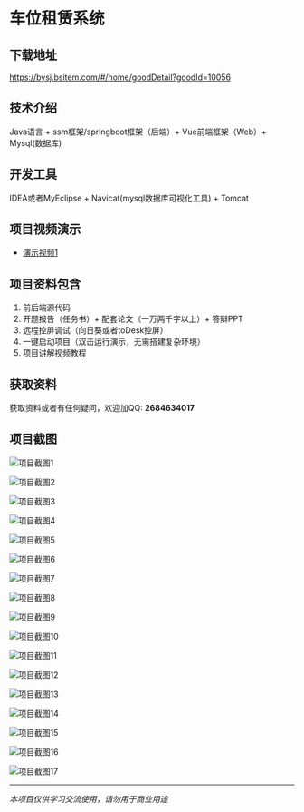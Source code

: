 # 车位租赁系统

## 下载地址
https://bysj.bsitem.com/#/home/goodDetail?goodId=10056

## 技术介绍
Java语言 + ssm框架/springboot框架（后端）+ Vue前端框架（Web）+ Mysql(数据库)

## 开发工具
IDEA或者MyEclipse + Navicat(mysql数据库可视化工具) + Tomcat

## 项目视频演示
- [演示视频1](https://graduation-images.oss-cn-beijing.aliyuncs.com/videos/89%E5%A5%97-3-ssm%E5%BD%95%E5%83%8F/10056_%E5%9F%BA%E4%BA%8Essm%E8%BD%A6%E4%BD%8D%E7%A7%9F%E8%B5%81%E7%B3%BB%E7%BB%9Fssm%2Bvue%E5%BD%95%E5%83%8Fpf.mp4)

## 项目资料包含
1. 前后端源代码
2. 开题报告（任务书）+ 配套论文（一万两千字以上）+ 答辩PPT
3. 远程控屏调试（向日葵或者toDesk控屏）
4. 一键启动项目（双击运行演示，无需搭建复杂环境）
5. 项目讲解视频教程

## 获取资料
获取资料或者有任何疑问，欢迎加QQ: **2684634017**

## 项目截图
![项目截图1](https://graduation-images.oss-cn-beijing.aliyuncs.com/图片/10056/毕设论坛项目主图.jpg)

![项目截图2](https://graduation-images.oss-cn-beijing.aliyuncs.com/图片/10056/1.png)

![项目截图3](https://graduation-images.oss-cn-beijing.aliyuncs.com/图片/10056/2.png)

![项目截图4](https://graduation-images.oss-cn-beijing.aliyuncs.com/图片/10056/3.png)

![项目截图5](https://graduation-images.oss-cn-beijing.aliyuncs.com/图片/10056/4.png)

![项目截图6](https://graduation-images.oss-cn-beijing.aliyuncs.com/图片/10056/5.png)

![项目截图7](https://graduation-images.oss-cn-beijing.aliyuncs.com/图片/10056/6.png)

![项目截图8](https://graduation-images.oss-cn-beijing.aliyuncs.com/图片/10056/7.png)

![项目截图9](https://graduation-images.oss-cn-beijing.aliyuncs.com/图片/10056/8.png)

![项目截图10](https://graduation-images.oss-cn-beijing.aliyuncs.com/图片/10056/9.png)

![项目截图11](https://graduation-images.oss-cn-beijing.aliyuncs.com/图片/10056/10.png)

![项目截图12](https://graduation-images.oss-cn-beijing.aliyuncs.com/图片/10056/11.png)

![项目截图13](https://graduation-images.oss-cn-beijing.aliyuncs.com/图片/10056/12.png)

![项目截图14](https://graduation-images.oss-cn-beijing.aliyuncs.com/图片/10056/13.png)

![项目截图15](https://graduation-images.oss-cn-beijing.aliyuncs.com/图片/10056/14.png)

![项目截图16](https://graduation-images.oss-cn-beijing.aliyuncs.com/图片/10056/15.png)

![项目截图17](https://graduation-images.oss-cn-beijing.aliyuncs.com/图片/10056/16.png)

---
*本项目仅供学习交流使用，请勿用于商业用途*
